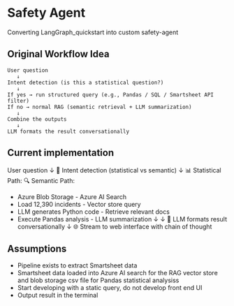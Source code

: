 # Safety Agent

Converting LangGraph_quickstart into custom safety-agent

## Original Workflow Idea

```
User question
   ↓
Intent detection (is this a statistical question?)
   ↓
If yes → run structured query (e.g., Pandas / SQL / Smartsheet API filter)
If no → normal RAG (semantic retrieval + LLM summarization)
   ↓
Combine the outputs
   ↓
LLM formats the result conversationally
```

## Current implementation
User question
   ↓
🧠 Intent detection (statistical vs semantic)
   ↓
📊 Statistical Path:                    🔍 Semantic Path:
   - Azure Blob Storage                  - Azure AI Search
   - Load 12,390 incidents              - Vector store query
   - LLM generates Python code         - Retrieve relevant docs
   - Execute Pandas analysis           - LLM summarization
   ↓                                    ↓
🤖 LLM formats result conversationally
   ↓
🌐 Stream to web interface with chain of thought

## Assumptions

- Pipeline exists to extract Smartsheet data
- Smartsheet data loaded into Azure AI search for the RAG vector store and blob storage csv file for Pandas statistical analysiss
- Start developing with a static query, do not develop front end UI
- Output result in the terminal